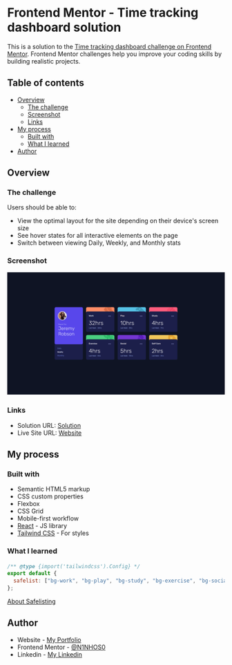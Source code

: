 # Frontend Mentor - Time tracking dashboard solution

This is a solution to the [Time tracking dashboard challenge on Frontend Mentor](https://www.frontendmentor.io/challenges/time-tracking-dashboard-UIQ7167Jw). Frontend Mentor challenges help you improve your coding skills by building realistic projects.

## Table of contents

- [Overview](#overview)
  - [The challenge](#the-challenge)
  - [Screenshot](#screenshot)
  - [Links](#links)
- [My process](#my-process)
  - [Built with](#built-with)
  - [What I learned](#what-i-learned)
- [Author](#author)

## Overview

### The challenge

Users should be able to:

- View the optimal layout for the site depending on their device's screen size
- See hover states for all interactive elements on the page
- Switch between viewing Daily, Weekly, and Monthly stats

### Screenshot

![](./screenshot.png)

### Links

- Solution URL: [Solution](https://www.frontendmentor.io/solutions/time-tracking-dashboard-tailwind-and-reactjs-3SXkrCmxd7)
- Live Site URL: [Website](https://time-tracking-dashboard-main-gilt.vercel.app/)

## My process

### Built with

- Semantic HTML5 markup
- CSS custom properties
- Flexbox
- CSS Grid
- Mobile-first workflow
- [React](https://reactjs.org/) - JS library
- [Tailwind CSS](https://tailwindcss.com/) - For styles

### What I learned

```js
/** @type {import('tailwindcss').Config} */
export default {
  safelist: ["bg-work", "bg-play", "bg-study", "bg-exercise", "bg-social", "bg-self-care", "text-white", "text-blue-pale"],
};
```
[About Safelisting](https://tailwindcss.com/docs/content-configuration#safelisting-classes)

## Author

- Website - [My Portfolio](https://portifoliov2-client.vercel.app/)
- Frontend Mentor - [@N1NHOS0](https://www.frontendmentor.io/profile/NINHOS0)
- Linkedin - [My Linkedin](https://www.linkedin.com/in/renan-polido-805a66248/)

